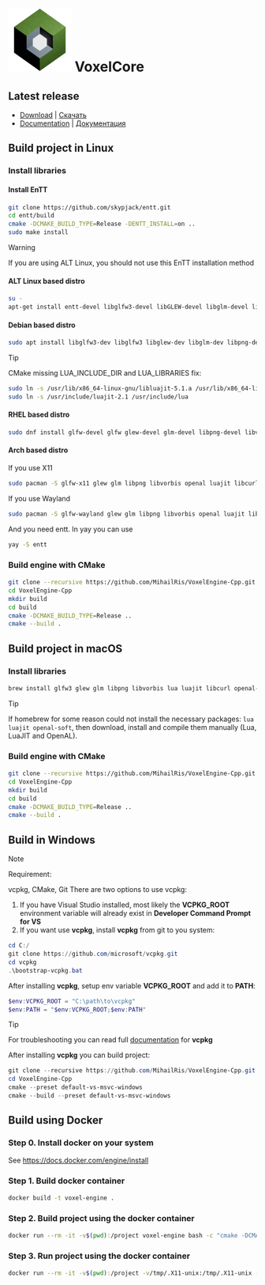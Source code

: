 # ![voxel-core](dev/VoxelCore.png) VoxelCore

## Latest release

- [Download](https://github.com/MihailRis/VoxelEngine-Cpp/releases/latest) | [Скачать](https://github.com/MihailRis/VoxelEngine-Cpp/releases/latest)
- [Documentation](https://github.com/MihailRis/VoxelEngine-Cpp/blob/release-0.26/doc/en/main-page.md) | [Документация](https://github.com/MihailRis/VoxelEngine-Cpp/blob/release-0.26/doc/ru/main-page.md)

## Build project in Linux

### Install libraries

#### Install EnTT

```sh
git clone https://github.com/skypjack/entt.git
cd entt/build
cmake -DCMAKE_BUILD_TYPE=Release -DENTT_INSTALL=on ..
sudo make install
```

> [!WARNING]
> If you are using ALT Linux, you should not use this EnTT installation method

#### ALT Linux based distro

```sh
su -
apt-get install entt-devel libglfw3-devel libGLEW-devel libglm-devel libpng-devel libvorbis-devel libopenal-devel libluajit-devel libstdc++13-devel-static libcurl-devel
```

#### Debian based distro

```sh
sudo apt install libglfw3-dev libglfw3 libglew-dev libglm-dev libpng-dev libopenal-dev libluajit-5.1-dev libvorbis-dev libcurl4-openssl-dev
```

> [!TIP]
> CMake missing LUA_INCLUDE_DIR and LUA_LIBRARIES fix:
>
> ```sh
> sudo ln -s /usr/lib/x86_64-linux-gnu/libluajit-5.1.a /usr/lib/x86_64-linux-gnu/liblua5.1.a
> sudo ln -s /usr/include/luajit-2.1 /usr/include/lua
> ```

#### RHEL based distro

```sh
sudo dnf install glfw-devel glfw glew-devel glm-devel libpng-devel libvorbis-devel openal-devel luajit-devel libcurl-devel
```

#### Arch based distro

If you use X11

```sh
sudo pacman -S glfw-x11 glew glm libpng libvorbis openal luajit libcurl
```

If you use Wayland

```sh
sudo pacman -S glfw-wayland glew glm libpng libvorbis openal luajit libcurl
```

And you need entt. In yay you can use

```sh
yay -S entt
```

### Build engine with CMake

```sh
git clone --recursive https://github.com/MihailRis/VoxelEngine-Cpp.git
cd VoxelEngine-Cpp
mkdir build
cd build
cmake -DCMAKE_BUILD_TYPE=Release ..
cmake --build .
```

## Build project in macOS

### Install libraries

```sh
brew install glfw3 glew glm libpng libvorbis lua luajit libcurl openal-soft skypjack/entt/entt
```

> [!TIP]
> If homebrew for some reason could not install the necessary packages:
> ```lua luajit openal-soft```, then download, install and compile them manually
> (Lua, LuaJIT and OpenAL).

### Build engine with CMake

```sh
git clone --recursive https://github.com/MihailRis/VoxelEngine-Cpp.git
cd VoxelEngine-Cpp
mkdir build
cd build
cmake -DCMAKE_BUILD_TYPE=Release ..
cmake --build .
```

## Build in Windows

>[!NOTE]
> Requirement:
>
> vcpkg, CMake, Git
There are two options to use vcpkg:
1. If you have Visual Studio installed, most likely the **VCPKG_ROOT** environment variable will already exist in **Developer Command Prompt for VS**
2. If you want use **vcpkg**, install **vcpkg** from git to you system:
```PowerShell
cd C:/
git clone https://github.com/microsoft/vcpkg.git
cd vcpkg
.\bootstrap-vcpkg.bat
```
After installing **vcpkg**, setup env variable **VCPKG_ROOT** and add it to **PATH**:
```PowerShell
$env:VCPKG_ROOT = "C:\path\to\vcpkg"
$env:PATH = "$env:VCPKG_ROOT;$env:PATH"
```
>[!TIP]
>For troubleshooting you can read full [documentation](https://learn.microsoft.com/ru-ru/vcpkg/get_started/get-started?pivots=shell-powershell) for **vcpkg**

After installing **vcpkg** you can build project:
```PowerShell
git clone --recursive https://github.com/MihailRis/VoxelEngine-Cpp.git
cd VoxelEngine-Cpp
cmake --preset default-vs-msvc-windows
cmake --build --preset default-vs-msvc-windows
```

## Build using Docker

### Step 0. Install docker on your system

See <https://docs.docker.com/engine/install>

### Step 1. Build docker container

```sh
docker build -t voxel-engine .
```

### Step 2. Build project using the docker container

```sh
docker run --rm -it -v$(pwd):/project voxel-engine bash -c "cmake -DCMAKE_BUILD_TYPE=Release -Bbuild && cmake --build build"
```

### Step 3. Run project using the docker container

```sh
docker run --rm -it -v$(pwd):/project -v/tmp/.X11-unix:/tmp/.X11-unix -v${XAUTHORITY}:/home/user/.Xauthority:ro -eDISPLAY --network=host voxel-engine ./build/VoxelEngine
```
